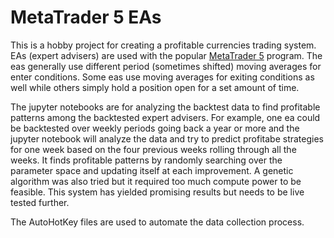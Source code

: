 # MetaTrader 5 EAs

This is a hobby project for creating a profitable currencies trading system. EAs (expert advisers) are used with the popular [MetaTrader 5](https://www.metatrader5.com/en) program. The eas generally use different period (sometimes shifted) moving averages for enter conditions. Some eas use moving averages for exiting conditions as well while others simply hold a position open for a set amount of time. 

The jupyter notebooks are for analyzing the backtest data to find profitable patterns among the backtested expert advisers. For example, one ea could be backtested over weekly periods going back a year or more and the jupyter notebook will analyze the data and try to predict profitabe strategies for one week based on the four previous weeks rolling through all the weeks. It finds profitable patterns by randomly searching over the parameter space and updating itself at each improvement. A genetic algorithm was also tried but it required too much compute power to be feasible. This system has yielded promising results but needs to be live tested further.

The AutoHotKey files are used to automate the data collection process.
